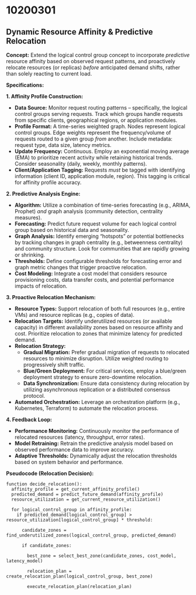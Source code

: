 # 10200301

## Dynamic Resource Affinity & Predictive Relocation

**Concept:** Extend the logical control group concept to incorporate *predictive* resource affinity based on observed request patterns, and proactively relocate resources (or replicas) *before* anticipated demand shifts, rather than solely reacting to current load.

**Specifications:**

**1. Affinity Profile Construction:**

*   **Data Source:** Monitor request routing patterns – specifically, the logical control groups serving requests.  Track which groups handle requests from specific clients, geographical regions, or application modules.
*   **Profile Format:**  A time-series weighted graph. Nodes represent logical control groups. Edge weights represent the frequency/volume of requests routed to a given group *from* another.  Include metadata: request type, data size, latency metrics.
*   **Update Frequency:** Continuous. Employ an exponential moving average (EMA) to prioritize recent activity while retaining historical trends.  Consider seasonality (daily, weekly, monthly patterns).
*   **Client/Application Tagging:**  Requests *must* be tagged with identifying information (client ID, application module, region). This tagging is critical for affinity profile accuracy.

**2. Predictive Analysis Engine:**

*   **Algorithm:**  Utilize a combination of time-series forecasting (e.g., ARIMA, Prophet) *and* graph analysis (community detection, centrality measures).
*   **Forecasting:** Predict future request volume for each logical control group based on historical data and seasonality.
*   **Graph Analysis:** Identify emerging “hotspots” or potential bottlenecks by tracking changes in graph centrality (e.g., betweenness centrality) and community structure.  Look for communities that are rapidly growing or shrinking.
*   **Thresholds:** Define configurable thresholds for forecasting error and graph metric changes that trigger proactive relocation.
*   **Cost Modeling:** Integrate a cost model that considers resource provisioning costs, data transfer costs, and potential performance impacts of relocation.

**3. Proactive Relocation Mechanism:**

*   **Resource Types:**  Support relocation of both full resources (e.g., entire VMs) and resource replicas (e.g., copies of data).
*   **Relocation Targets:** Identify underutilized resources (or available capacity) in different availability zones based on resource affinity and cost.  Prioritize relocation to zones that minimize latency for predicted demand.
*   **Relocation Strategy:**
    *   **Gradual Migration:** Prefer gradual migration of requests to relocated resources to minimize disruption.  Utilize weighted routing to progressively shift traffic.
    *   **Blue/Green Deployment:** For critical services, employ a blue/green deployment strategy to ensure zero-downtime relocation.
    *   **Data Synchronization:** Ensure data consistency during relocation by utilizing asynchronous replication or a distributed consensus protocol.
*   **Automated Orchestration:** Leverage an orchestration platform (e.g., Kubernetes, Terraform) to automate the relocation process.

**4. Feedback Loop:**

*   **Performance Monitoring:** Continuously monitor the performance of relocated resources (latency, throughput, error rates).
*   **Model Retraining:** Retrain the predictive analysis model based on observed performance data to improve accuracy.
*   **Adaptive Thresholds:** Dynamically adjust the relocation thresholds based on system behavior and performance.



**Pseudocode (Relocation Decision):**

```
function decide_relocation():
  affinity_profile = get_current_affinity_profile()
  predicted_demand = predict_future_demand(affinity_profile)
  resource_utilization = get_current_resource_utilization()
  
  for logical_control_group in affinity_profile:
    if predicted_demand[logical_control_group] > resource_utilization[logical_control_group] * threshold:
      
      candidate_zones = find_underutilized_zones(logical_control_group, predicted_demand)
      
      if candidate_zones:
        
        best_zone = select_best_zone(candidate_zones, cost_model, latency_model)
        
        relocation_plan = create_relocation_plan(logical_control_group, best_zone)
        
        execute_relocation_plan(relocation_plan)
```